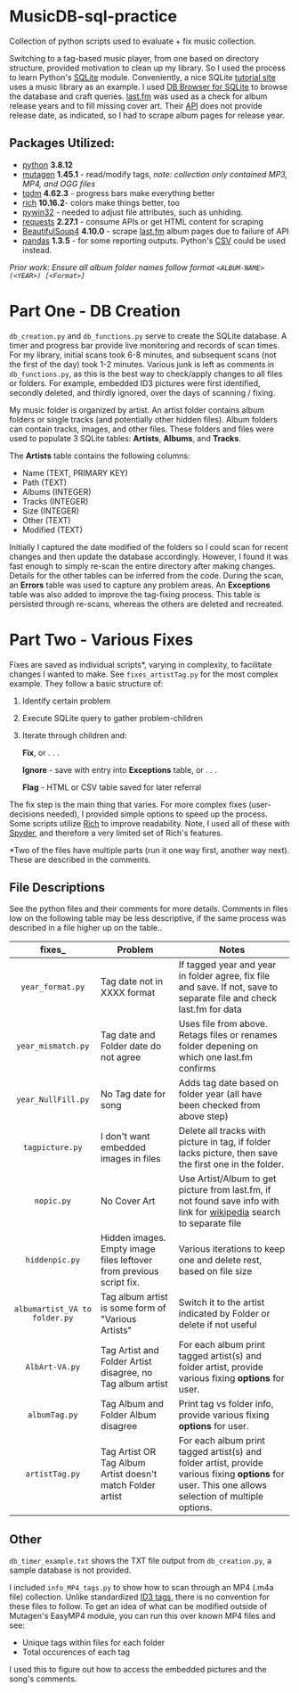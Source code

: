 # MusicDB-sql-practice
Collection of python scripts used to evaluate + fix music collection. 

Switching to a tag-based music player, from one based on directory structure, provided motivation to clean up my library. So I used the process to learn Python's [SQLite](https://docs.python.org/3/library/sqlite3.html#) module. Conveniently, a nice SQLite [tutorial site](https://www.sqlitetutorial.net/) uses a music library as an example. I used [DB Browser for SQLite](https://sqlitebrowser.org/) to browse the database and craft queries. [last.fm](last.fm) was used as a check for album release years and to fill missing cover art. Their [API](https://www.last.fm/api/show/album.getInfo) does not provide release date, as indicated, so I had to scrape album pages for release year.

## Packages Utilized:
* [python](https://www.python.org/) **3.8.12**
* [mutagen](https://mutagen.readthedocs.io/en/latest/) **1.45.1**  - read/modify tags, *note: collection only contained MP3, MP4, and OGG files*
* [tqdm](https://tqdm.github.io/) **4.62.3** - progress bars make everything better
* [rich](https://rich.readthedocs.io/en/stable/introduction.html) **10.16.2**- colors make things better, too
* [pywin32](https://pypi.org/project/pywin32/) - needed to adjust file attributes, such as unhiding.
* [requests](https://docs.python-requests.org/en/latest/) **2.27.1** - consume APIs or get HTML content for scraping
* [BeautifulSoup4](https://pypi.org/project/beautifulsoup4/) **4.10.0** - scrape [last.fm](last.fm) album pages due to failure of API
* [pandas](https://pandas.pydata.org/) **1.3.5** - for some reporting outputs. Python's [CSV](https://docs.python.org/3/library/csv.html) could be used instead.

*Prior work: Ensure all album folder names follow format `<ALBUM-NAME> (<YEAR>) [<Format>]`*

# Part One - DB Creation
`db_creation.py` and `db_functions.py` serve to create the SQLite database. A timer and progress bar provide live monitoring and records of scan times. For my library, initial scans took 6-8 minutes, and subsequent scans (not the first of the day) took 1-2 minutes. Various junk is left as comments in `db_functions.py`, as this is the best way to check/apply changes to all files or folders. For example, embedded ID3 pictures were first identified, secondly deleted, and thirdly ignored, over the days of scanning / fixing.

My music folder is organized by artist. An artist folder contains album folders or single tracks (and potentially other hidden files). Album folders can contain tracks, images, and other files. These folders and files were used to populate 3 SQLite tables: **Artists**, **Albums**, and **Tracks**.

The **Artists** table contains the following columns:
* Name (TEXT, PRIMARY KEY)
* Path (TEXT)
* Albums (INTEGER)
* Tracks (INTEGER)
* Size (INTEGER)
* Other (TEXT)
* Modified (TEXT)

Initially I captured the date modified of the folders so I could scan for recent changes and then update the database accordingly. However, I found it was fast enough to simply re-scan the entire directory after making changes. Details for the other tables can be inferred from the code. During the scan, an **Errors** table was used to capture any problem areas. An **Exceptions** table was also added to improve the tag-fixing process. This table is persisted through re-scans, whereas the others are deleted and recreated.


# Part Two - Various Fixes

Fixes are saved as individual scripts*, varying in complexity, to facilitate changes I wanted to make. See `fixes_artistTag.py` for the most complex example. They follow a basic structure of:

1) Identify certain problem
2) Execute SQLite query to gather problem-children
3) Iterate through children and: 

    **Fix**, or . . .
    
    **Ignore** - save with entry into **Exceptions** table, or . . .
    
    **Flag** - HTML or CSV table saved for later referral

The fix step is the main thing that varies. For more complex fixes (user-decisions needed), I provided simple options to speed up the process. Some scripts utilize [Rich](https://rich.readthedocs.io/en/stable/introduction.html) to improve readability. Note, I used all of these with [Spyder](https://www.spyder-ide.org/), and therefore a very limited set of Rich's features.

\*Two of the files have multiple parts (run it one way first, another way next). These are described in the comments.

## File Descriptions

See the python files and their comments for more details. Comments in files low on the following table may be less descriptive, if the same process was described in a file higher up on the table..

| fixes_ | Problem | Notes |
| :----: | --- | --- |
| `year_format.py` | Tag date not in XXXX format | If tagged year and year in folder agree, fix file and save. If not, save to separate file and check last.fm for data |
| `year_mismatch.py` | Tag date and Folder date do not agree | Uses file from above. Retags files or renames folder depening on which one last.fm confirms |
| `year_NullFill.py` | No Tag date for song | Adds tag date based on folder year (all have been checked from above step) |
| `tagpicture.py` | I don't want embedded images in files | Delete all tracks with picture in tag, if folder lacks picture, then save the first one in the folder. |
| `nopic.py` | No Cover Art | Use Artist/Album to get picture from last.fm, if not found save info with link for [wikipedia](https://en.wikipedia.org/wiki/Main_Page) search to separate file |
| `hiddenpic.py` | Hidden images. Empty image files leftover from previous script fix. | Various iterations to keep one and delete rest, based on file size |
| `albumartist_VA to folder.py` | Tag album artist is some form of "Various Artists" | Switch it to the artist indicated by Folder or delete if not useful |
| `AlbArt-VA.py` | Tag Artist and Folder Artist disagree, no Tag album artist | For each album print tagged artist(s) and folder artist, provide various fixing **options** for user. |
| `albumTag.py` | Tag Album and Folder Album disagree | Print tag vs folder info, provide various fixing **options** for user. |
| `artistTag.py` | Tag Artist OR Tag Album Artist doesn't match Folder artist | For each album print tagged artist(s) and folder artist, provide various fixing **options** for user. This one allows selection of multiple options. |

## Other
`db_timer_example.txt` shows the TXT file output from `db_creation.py`, a sample database is not provided.

I included `info_MP4_tags.py` to show how to scan through an MP4 (.m4a file) collection. Unlike standardized [ID3 tags](https://id3.org/id3v2.3.0#Declared_ID3v2_frames), there is no convention for these files to follow. To get an idea of what can be modified outside of Mutagen's EasyMP4 module, you can run this over known MP4 files and see:

* Unique tags within files for each folder
* Total occurences of each tag

I used this to figure out how to access the embedded pictures and the song's comments.

